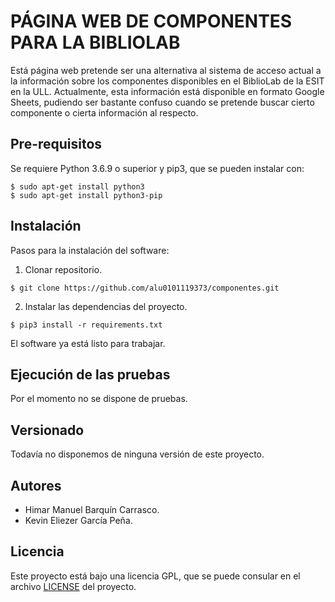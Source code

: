 # PÁGINA WEB DE COMPONENTES PARA LA BIBLIOLAB
Está página web pretende ser una alternativa al sistema de acceso actual a la información
sobre los componentes disponibles en el BiblioLab de la ESIT en la ULL. Actualmente, esta
información está disponible en formato Google Sheets, pudiendo ser bastante confuso cuando
se pretende buscar cierto componente o cierta información al respecto.

## Pre-requisitos
Se requiere Python 3.6.9 o superior y pip3, que se pueden instalar con:
```shell
$ sudo apt-get install python3
$ sudo apt-get install python3-pip
```

## Instalación
Pasos para la instalación del software:

1. Clonar repositorio.
```shell
$ git clone https://github.com/alu0101119373/componentes.git
```

2. Instalar las dependencias del proyecto.
```shell
$ pip3 install -r requirements.txt
```

El software ya está listo para trabajar.

## Ejecución de las pruebas
Por el momento no se dispone de pruebas.

## Versionado
Todavía no disponemos de ninguna versión de este proyecto.

## Autores
- Himar Manuel Barquín Carrasco.
- Kevin Eliezer García Peña.

## Licencia
Este proyecto está bajo una licencia GPL, que se puede consular en el archivo [LICENSE](./LICENSE) del proyecto.